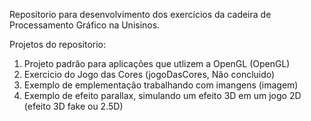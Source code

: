 Repositorio para desenvolvimento dos exercícios da cadeira de Processamento Gráfico na Unisinos.

Projetos do repositorio:
1) Projeto padrão para aplicações que utlizem a OpenGL (OpenGL)
2) Exercicio do Jogo das Cores (jogoDasCores, Não concluido)
3) Exemplo de emplementação trabalhando com imangens (imagem)
4) Exemplo de efeito parallax, simulando um efeito 3D em um jogo 2D (efeito 3D fake ou 2.5D)

